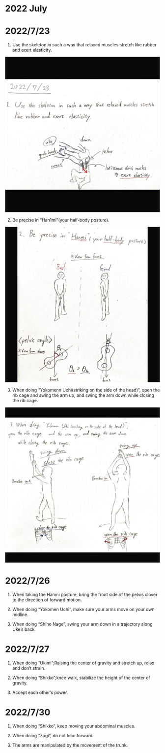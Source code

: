 # 2022 July

# 2022/7/23
1. Use the skeleton in such a way that relaxed muscles stretch like rubber and exert elasticity.

![](./2022_7/2022_7_23/1.jpg)

2. Be precise in “Han1mi”(your half-body posture).

![](./2022_7/2022_7_23/2.jpg)

3. When doing “Yokomenn Uchi(striking on the side of the head)”, open the rib cage and swing the arm up, and swing the arm down while closing the rib cage.

![](./2022_7/2022_7_23/3.jpg)

# 2022/7/26
1. When taking the Hanmi posture, bring the front side of the pelvis closer to the direction of forward motion.

2. When doing “Yokomen Uchi”, make sure your arms move on your own midline.

3. When doing “Shiho Nage”, swing your arm down in a trajectory along Uke’s back.

# 2022/7/27
1. When doing “Ukimi”;Raising the center of gravity and stretch up, relax and don’t strain.

2. When doing “Shikko”;knee walk, stabilize the height of the center of gravity.

3. Accept each other’s power.

# 2022/7/30
1. When doing “Shikko”, keep moving your abdominal muscles.

2. When doing “Zagi”, do not lean forward.

3. The arms are manipulated by the movement of the trunk.